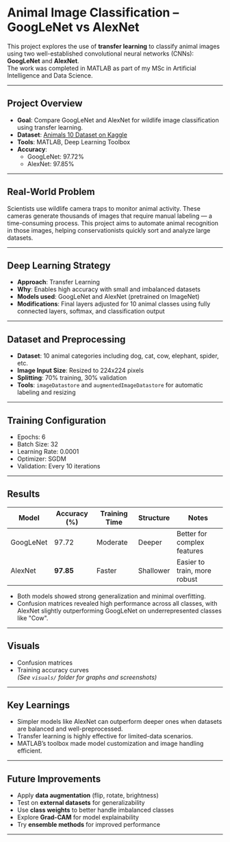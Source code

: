 # Animal Image Classification – GoogLeNet vs AlexNet

This project explores the use of **transfer learning** to classify animal images using two well-established convolutional neural networks (CNNs): **GoogLeNet** and **AlexNet**.  
The work was completed in MATLAB as part of my MSc in Artificial Intelligence and Data Science.

---

## Project Overview

- **Goal**: Compare GoogLeNet and AlexNet for wildlife image classification using transfer learning.
- **Dataset**: [Animals 10 Dataset on Kaggle](https://www.kaggle.com/alessiocorrado99/animals10)
- **Tools**: MATLAB, Deep Learning Toolbox
- **Accuracy**:  
  - GoogLeNet: 97.72%  
  - AlexNet: 97.85%

---

## Real-World Problem

Scientists use wildlife camera traps to monitor animal activity. These cameras generate thousands of images that require manual labeling — a time-consuming process. This project aims to automate animal recognition in those images, helping conservationists quickly sort and analyze large datasets.

---

## Deep Learning Strategy

- **Approach**: Transfer Learning
- **Why**: Enables high accuracy with small and imbalanced datasets
- **Models used**: GoogLeNet and AlexNet (pretrained on ImageNet)
- **Modifications**: Final layers adjusted for 10 animal classes using fully connected layers, softmax, and classification output

---

## Dataset and Preprocessing

- **Dataset**: 10 animal categories including dog, cat, cow, elephant, spider, etc.
- **Image Input Size**: Resized to 224x224 pixels
- **Splitting**: 70% training, 30% validation
- **Tools**: `imageDatastore` and `augmentedImageDatastore` for automatic labeling and resizing

---

## Training Configuration

- Epochs: 6  
- Batch Size: 32  
- Learning Rate: 0.0001  
- Optimizer: SGDM  
- Validation: Every 10 iterations

---

## Results

| Model     | Accuracy (%) | Training Time | Structure  | Notes                          |
|-----------|---------------|----------------|------------|-------------------------------|
| GoogLeNet | 97.72         | Moderate       | Deeper     | Better for complex features  |
| AlexNet   | **97.85**     | Faster         | Shallower  | Easier to train, more robust |

- Both models showed strong generalization and minimal overfitting.
- Confusion matrices revealed high performance across all classes, with AlexNet slightly outperforming GoogLeNet on underrepresented classes like "Cow".

---

## Visuals

- Confusion matrices  
- Training accuracy curves  
*(See `visuals/` folder for graphs and screenshots)*

---

## Key Learnings

- Simpler models like AlexNet can outperform deeper ones when datasets are balanced and well-preprocessed.
- Transfer learning is highly effective for limited-data scenarios.
- MATLAB’s toolbox made model customization and image handling efficient.

---

## Future Improvements

- Apply **data augmentation** (flip, rotate, brightness)
- Test on **external datasets** for generalizability
- Use **class weights** to better handle imbalanced classes
- Explore **Grad-CAM** for model explainability
- Try **ensemble methods** for improved performance

---



